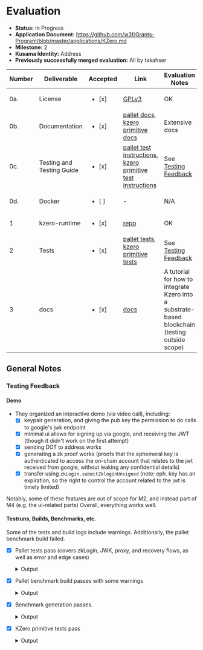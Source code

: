 # Evaluation

- **Status:** In Progress
- **Application Document:** https://github.com/w3f/Grants-Program/blob/master/applications/KZero.md
- **Milestone:** 2
- **Kusama Identity:** Address
- **Previously successfully merged evaluation:** All by takahser

| Number | Deliverable | Accepted | Link | Evaluation Notes |
| ------ | ----------- | -------- | ---- |----------------- |
| 0a.    | License                   | <ul><li>[x] </li></ul> | [GPLv3](https://github.com/kzero-xyz/kzero/blob/a837bce3cc791d296715a7264b1400b8210b5f31/LICENSE) | OK |
| 0b.    | Documentation             | <ul><li>[x] </li></ul> | [pallet docs](https://github.com/kzero-xyz/kzero-grant-docs/blob/fe35c7bf7fafb05b2cc19ac4390ae63e7a900645/kzero-pallet-zklogin.md), [kzero primitive docs](https://github.com/kzero-xyz/kzero-grant-docs/blob/fe35c7bf7fafb05b2cc19ac4390ae63e7a900645/kzero-primitive-zklogin.md) | Extensive docs |
| 0c.    | Testing and Testing Guide | <ul><li>[x] </li></ul> | [pallet test instructions](https://github.com/kzero-xyz/kzero-grant-docs/blob/fe35c7bf7fafb05b2cc19ac4390ae63e7a900645/kzero-pallet-zklogin.md#running-the-tests), [kzero primitive test instructions](https://github.com/kzero-xyz/kzero-grant-docs/blob/fe35c7bf7fafb05b2cc19ac4390ae63e7a900645/kzero-primitive-zklogin.md#running-the-tests) | See [Testing Feedback](#testing-feedback) |
| 0d.    | Docker                    | <ul><li>[ ] </li></ul> | - | N/A |
| 1      | kzero-runtime             | <ul><li>[x] </li></ul> | [repo](https://github.com/kzero-xyz/kzero) | OK                                             |
| 2      | Tests                     | <ul><li>[x] </li></ul> | [pallet tests](https://github.com/kzero-xyz/kzero-grant-docs/blob/fe35c7bf7fafb05b2cc19ac4390ae63e7a900645/kzero-pallet-zklogin.md#testing), [kzero primitive tests](https://github.com/kzero-xyz/kzero-grant-docs/blob/fe35c7bf7fafb05b2cc19ac4390ae63e7a900645/kzero-primitive-zklogin.md#testing) | See [Testing Feedback](#testing-feedback)                |
| 3      | docs                      | <ul><li>[x] </li></ul> | [docs](https://github.com/kzero-xyz/kzero-grant-docs/blob/fe35c7bf7fafb05b2cc19ac4390ae63e7a900645/kzero-integration-guide.md) | A tutorial for how to integrate Kzero into a substrate-based blockchain (testing outside scope) |

## General Notes

### Testing Feedback

#### Demo

- They organized an interactive demo (via video call), including:
    - [x] keypair generation, and giving the pub key the permission to do calls to google's jwk endpoint
    - [x] minimal ui allows for signing up via google, and receiving the JWT (though it didn't work on the first attempt)
    - [x] sending DOT to address works
    - [x] generating a zk proof works (proofs that the ephemeral key is authenticated to access the on-chain account that relates to the jwt received from google, without leaking any confidential details)
    - [x] transfer using `zkLogin.submitZkloginUnsigned` (note: eph. key has an expiration, so the right to control the account related to the jwt is timely limited)
 
Notably, some of these features are out of scope for M2, and instead part of M4 (e.g. the ui-related parts)
Overall, everything works well.

#### Testruns, Builds, Benchmarks, etc.

Some of the tests and build logs include warnings. Additionally, the pallet benchmark build failed.

- [x] Pallet tests pass (covers zkLogin, JWK, proxy, and recovery flows, as well as error and edge cases)
  
  <details>
    <summary>Output</summary>

    ```zsh
    % cargo test -p pallet-zklogin

    warning: /Users/xxx/repos/kzero/runtime/Cargo.toml: unused manifest key: dependencies.scale-codec.package
    warning: /Users/xxx/repos/kzero/tests/tool/Cargo.toml: unused manifest key: dependencies.scale-codec.package
      Compiling proc-macro2 v1.0.91
      
      (...)
      
      Compiling pallet-zklogin v0.1.0 (/Users/xxx/repos/kzero/frame/zklogin)
    warning: unused import: `RawOrigin`
      --> frame/zklogin/src/lib.rs:58:9
      |
    58 |         RawOrigin,
      |         ^^^^^^^^^
      |
      = note: `#[warn(unused_imports)]` on by default

    warning: `pallet-zklogin` (lib) generated 1 warning (run `cargo fix --lib -p pallet-zklogin` to apply 1 suggestion)
    warning: `pallet-zklogin` (lib test) generated 1 warning (1 duplicate)
        Finished `test` profile [unoptimized + debuginfo] target(s) in 1m 00s
        Running unittests src/lib.rs (target/debug/deps/pallet_zklogin-ea4b4b8a47777831)

    running 22 tests
    test tests::test_parse_jwk_with_google_format ... ok
    test tests::test_parse_jwk_missing_required_fields ... ok
    test tests::test_check_jwk_not_onchain_when_not_exists ... ok
    test tests::test_parse_jwk_success ... ok
    test tests::test_check_jwk_not_onchain_when_different_content ... ok
    test tests::test_check_jwk_not_onchain_when_same_content ... ok
    test tests::test_fetch_jwks ... ok
    test tests::test_genesis_config_builds ... ok
    test tests::__construct_runtime_integrity_test::runtime_integrity_tests ... ok
    test tests::test_update_keys ... ok
    test tests::test_set_jwk ... ok
    test tests::test_submit_jwks_unsigned ... ok
    test tests::basic_setup_works ... ok
    test tests::validate_unsigned_should_fail_when_jwk_not_match ... ok
    test tests::validate_add_proxy_should_work ... ok
    test tests::validate_proxy_call_should_work ... ok
    test tests::validate_create_recovery_should_work ... ok
    test tests::validate_remove_proxy_should_work ... ok
    test tests::validate_complete_recovery_flow_should_work ... ok
    test tests::test_submit_zklogin_unsigned ... ok
    test tests::should_weight_the_same ... ok
    test tests::validate_unsigned_should_work ... ok

    test result: ok. 22 passed; 0 failed; 0 ignored; 0 measured; 0 filtered out; finished in 32.99s

      Doc-tests pallet_zklogin

    running 0 tests

    test result: ok. 0 passed; 0 failed; 0 ignored; 0 measured; 0 filtered out; finished in 0.00s
    ```
  </details>

- [x] Pallet benchmark build passes with some warnings
  
  <details>
    <summary>Output</summary>

    ```zsh
    % cargo build --package node-template --release --features "primitive-zklogin/testing runtime-benchmarks"
    warning: /Users/xxx/repos/kzero/tests/tool/Cargo.toml: unused manifest key: dependencies.scale-codec.package
    warning: /Users/xxx/repos/kzero/runtime/Cargo.toml: unused manifest key: dependencies.scale-codec.package
      Compiling openssl v0.10.68
    
      (...)

      warning: unused import: `RawOrigin`
        --> frame/zklogin/src/lib.rs:58:9
        |
      58 |         RawOrigin,
        |         ^^^^^^^^^
        |
        = note: `#[warn(unused_imports)]` on by default

      Compiling kvdb-rocksdb v0.19.0
      Compiling sc-client-db v0.44.0 (https://github.com/paritytech/polkadot-sdk?branch=stable2407#92be93c7)
        warning: `pallet-zklogin` (lib) generated 1 warning (run `cargo fix --lib -p pallet-zklogin` to apply 1 suggestion)
      Compiling str0m v0.5.1
      
      (...)
      
      Compiling frame-benchmarking-cli v42.0.1 (https://github.com/paritytech/polkadot-sdk?branch=stable2407#92be93c7)
        Finished `release` profile [optimized] target(s) in 2m 23s
    ```
  </details>

- [x] Benchmark generation passes.

  <details>
    <summary>Output</summary>

    ```zsh
    % ./target/release/node-template benchmark pallet \
    --chain dev \
    --pallet pallet_zklogin \
    --extrinsic '*' \
    --steps 50 \
    --repeat 20 \
    --output frame/zklogin/src/newWeight.rs
    # --output frame/zklogin/src/weights.rs
    2025-08-18 18:36:57 Using the chain spec instead of the runtime to generate the genesis state is deprecated. Please remove the `--chain`/`--dev`/`--local` argument, point `--runtime` to your runtime blob and set `--genesis-builder=runtime`. This warning may become a hard error any time after December 2024.    
    2025-08-18 18:36:57 Loading WASM from genesis state    
    2025-08-18 18:36:57 [  0 % ] Starting benchmark: pallet_zklogin::submit_jwks_unsigned    
    2025-08-18 18:37:02 [  0 % ] Running  benchmark: pallet_zklogin::submit_jwks_unsigned(1 args) 41/50 1/1    
    2025-08-18 18:37:04 [ 33 % ] Starting benchmark: pallet_zklogin::update_keys    
    2025-08-18 18:37:08 [ 33 % ] Running  benchmark: pallet_zklogin::update_keys(1 args) 28/50 1/1    
    2025-08-18 18:37:13 [ 33 % ] Running  benchmark: pallet_zklogin::update_keys(1 args) 42/50 1/1    
    2025-08-18 18:37:17 [ 66 % ] Starting benchmark: pallet_zklogin::set_jwk    
    Pallet: "pallet_zklogin", Extrinsic: "submit_jwks_unsigned", Lowest values: [], Highest values: [], Steps: 50, Repeat: 20
    Raw Storage Info
    ========
    Storage: `ZkLogin::Jwks` (r:0 w:10)
    Proof: `ZkLogin::Jwks` (`max_values`: None, `max_size`: None, mode: `Measured`)

    Median Slopes Analysis
    ========
    -- Extrinsic Time --

    Model:
    Time ~=      4.2
        + c     11.8
                  µs

    Reads = 0 + (0 * c)
    Writes = 0 + (1 * c)
    Recorded proof Size = 42 + (0 * c)

    Min Squares Analysis
    ========
    -- Extrinsic Time --

    Data points distribution:
        c   mean µs  sigma µs       %
        0      3.28     0.448   13.6%
        1     17.34     0.651    3.7%
        2     28.26     0.912    3.2%
        3     38.48     1.117    2.9%
        4     49.78     1.446    2.9%
        5     64.44     1.971    3.0%
        6     76.44     2.499    3.2%
        7      86.1       2.7    3.1%
        8     100.3     3.614    3.6%
        9     110.3     3.252    2.9%
      10     125.2     5.249    4.1%

    Quality and confidence:
    param     error
    c         0.038

    Model:
    Time ~=    3.854
        + c    11.92
                  µs

    Reads = 0 + (0 * c)
    Writes = 0 + (1 * c)
    Recorded proof Size = 28 + (2 * c)

    Pallet: "pallet_zklogin", Extrinsic: "update_keys", Lowest values: [], Highest values: [], Steps: 50, Repeat: 20
    Raw Storage Info
    ========
    Storage: `ZkLogin::Keys` (r:1 w:1)
    Proof: `ZkLogin::Keys` (`max_values`: Some(1), `max_size`: None, mode: `Measured`)

    Median Slopes Analysis
    ========
    -- Extrinsic Time --

    Model:
    Time ~=     10.8
        + c      0.4
                  µs

    Reads = 1 + (0 * c)
    Writes = 1 + (0 * c)
    Recorded proof Size = 42 + (0 * c)

    Min Squares Analysis
    ========
    -- Extrinsic Time --

    Data points distribution:
        c   mean µs  sigma µs       %
        0       9.4     0.489    5.2%
        1     11.16     0.856    7.6%
        2        12     0.721    6.0%
        3     14.16     0.945    6.6%
        4     11.74     0.715    6.0%
        5     12.14      1.51   12.4%
        6     13.36     1.533   11.4%
        7     14.36     1.109    7.7%
        8     14.66     1.159    7.9%
        9      13.9     0.994    7.1%
      10      13.2     0.979    7.4%

    Quality and confidence:
    param     error
    c         0.021

    Model:
    Time ~=     10.7
        + c    0.436
                  µs

    Reads = 1 + (0 * c)
    Writes = 1 + (0 * c)
    Recorded proof Size = 42 + (0 * c)

    Pallet: "pallet_zklogin", Extrinsic: "set_jwk", Lowest values: [], Highest values: [], Steps: 50, Repeat: 20
    Raw Storage Info
    ========
    Storage: `ZkLogin::Jwks` (r:0 w:1)
    Proof: `ZkLogin::Jwks` (`max_values`: None, `max_size`: None, mode: `Measured`)

    Median Slopes Analysis
    ========
    -- Extrinsic Time --

    Model:
    Time ~=       15
                  µs

    Reads = 0
    Writes = 1
    Recorded proof Size = 0

    Min Squares Analysis
    ========
    -- Extrinsic Time --

    Model:
    Time ~=       15
                  µs

    Reads = 0
    Writes = 1
    Recorded proof Size = 0

    Created file: "frame/zklogin/src/newWeight.rs"
    zsh: command not found: #
    ```
  </details>

- [x] KZero primitive tests pass
  
  <details>
    <summary>Output</summary>

    ```zsh
    % cargo test -p primitive-zklogin --features testing

    warning: /Users/xxx/repos/kzero/tests/tool/Cargo.toml: unused manifest key: dependencies.scale-codec.package
    warning: /Users/xxx/repos/kzero/runtime/Cargo.toml: unused manifest key: dependencies.scale-codec.package
      Compiling libc v0.2.169
      Compiling scale-info v2.11.6
      Compiling hash-db v0.16.0
      Compiling serde_json v1.0.133
      Compiling trie-root v0.18.0
      Compiling memory-db v0.32.0
      Compiling trie-db v0.29.1
      Compiling bounded-collections v0.2.2
      Compiling primitive-types v0.12.2
      Compiling sp-arithmetic v26.0.0 (https://github.com/paritytech/polkadot-sdk?branch=stable2407#92be93c7)
      Compiling sp-runtime-interface v28.0.0 (https://github.com/paritytech/polkadot-sdk?branch=stable2407#92be93c7)
      Compiling cc v1.0.83
      Compiling sp-weights v31.0.0 (https://github.com/paritytech/polkadot-sdk?branch=stable2407#92be93c7)
      Compiling secp256k1-sys v0.9.2
      Compiling backtrace v0.3.69
      Compiling ring v0.17.7
      Compiling sp-panic-handler v13.0.0 (https://github.com/paritytech/polkadot-sdk?branch=stable2407#92be93c7)
      Compiling secp256k1 v0.28.1
      Compiling sp-core v34.0.0 (https://github.com/paritytech/polkadot-sdk?branch=stable2407#92be93c7)
      Compiling jsonwebtoken v9.3.0 (https://github.com/mimir-labs/jsonwebtoken?branch=no_std_v9.3.0#0f29e31f)
      Compiling sp-trie v37.0.0 (https://github.com/paritytech/polkadot-sdk?branch=stable2407#92be93c7)
      Compiling sp-keystore v0.40.0 (https://github.com/paritytech/polkadot-sdk?branch=stable2407#92be93c7)
      Compiling sp-state-machine v0.43.0 (https://github.com/paritytech/polkadot-sdk?branch=stable2407#92be93c7)
      Compiling sp-io v38.0.1 (https://github.com/paritytech/polkadot-sdk?branch=stable2407#92be93c7)
      Compiling sp-application-crypto v38.0.0 (https://github.com/paritytech/polkadot-sdk?branch=stable2407#92be93c7)
      Compiling sp-runtime v39.0.3 (https://github.com/paritytech/polkadot-sdk?branch=stable2407#92be93c7)
      Compiling primitive-zklogin v0.1.0 (/Users/xxx/repos/kzero/primitives/zklogin)
    warning: unused imports: `ExtrinsicExt` and `SignaturePayloadExt`
    --> primitives/zklogin/src/tests.rs:8:21
      |
    8 | use crate::traits::{ExtrinsicExt, ReplaceSender, SignaturePayloadExt, TryIntoEphPubKey};
      |                     ^^^^^^^^^^^^                 ^^^^^^^^^^^^^^^^^^^
      |
      = note: `#[warn(unused_imports)]` on by default

    warning: unused import: `sp_runtime::traits::Clear`
      --> primitives/zklogin/src/tests.rs:21:5
      |
    21 | use sp_runtime::traits::Clear;
      |     ^^^^^^^^^^^^^^^^^^^^^^^^^

    warning: unused import: `std::str::FromStr`
      --> primitives/zklogin/src/tests.rs:22:5
      |
    22 | use std::str::FromStr;
      |     ^^^^^^^^^^^^^^^^^

    warning: `primitive-zklogin` (lib test) generated 3 warnings (run `cargo fix --lib -p primitive-zklogin --tests` to apply 3 suggestions)
        Finished `test` profile [unoptimized + debuginfo] target(s) in 21.62s
        Running unittests src/lib.rs (target/debug/deps/primitive_zklogin-90d85a9e32260e26)

    running 13 tests
    test tests::test_replace_sender ... ok
    test tests::test_try_into_eph_pubkey ... ok
    test tests::test_invalid_affine_should_not_be_on_curve ... ok
    test tests::test_invalid_affine_type_should_be_rejected ... ok
    test tests::test_hash_to_field_overflow - should panic ... ok
    test tests::test_valid_affine_should_be_on_curve ... ok
    test tests::test_hash_to_field ... ok
    test tests::zk_login_should_fail_when_address_seed_not_match ... ok
    test tests::zk_login_should_fail_when_eph_pubkey_not_match ... ok
    test tests::zk_login_should_fail_when_max_epoch_not_match ... ok
    test tests::zk_login_should_fail_when_jwk_not_match ... ok
    test tests::verify_zklogin ... ok
    test tests::test_to_poseidon_hash ... ok

    test result: ok. 13 passed; 0 failed; 0 ignored; 0 measured; 0 filtered out; finished in 8.28s

      Doc-tests primitive_zklogin

    running 0 tests

    test result: ok. 0 passed; 0 failed; 0 ignored; 0 measured; 0 filtered out; finished in 0.00s
    ```
  </details>

